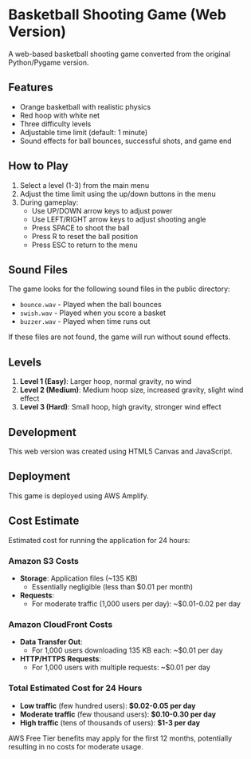 # Basketball Shooting Game (Web Version)

A web-based basketball shooting game converted from the original Python/Pygame version.

## Features

- Orange basketball with realistic physics
- Red hoop with white net
- Three difficulty levels
- Adjustable time limit (default: 1 minute)
- Sound effects for ball bounces, successful shots, and game end

## How to Play

1. Select a level (1-3) from the main menu
2. Adjust the time limit using the up/down buttons in the menu
3. During gameplay:
   - Use UP/DOWN arrow keys to adjust power
   - Use LEFT/RIGHT arrow keys to adjust shooting angle
   - Press SPACE to shoot the ball
   - Press R to reset the ball position
   - Press ESC to return to the menu

## Sound Files

The game looks for the following sound files in the public directory:
- `bounce.wav` - Played when the ball bounces
- `swish.wav` - Played when you score a basket
- `buzzer.wav` - Played when time runs out

If these files are not found, the game will run without sound effects.

## Levels

1. **Level 1 (Easy)**: Larger hoop, normal gravity, no wind
2. **Level 2 (Medium)**: Medium hoop size, increased gravity, slight wind effect
3. **Level 3 (Hard)**: Small hoop, high gravity, stronger wind effect

## Development

This web version was created using HTML5 Canvas and JavaScript.

## Deployment

This game is deployed using AWS Amplify.

## Cost Estimate

Estimated cost for running the application for 24 hours:

### Amazon S3 Costs
- **Storage**: Application files (~135 KB)
   - Essentially negligible (less than $0.01 per month)
- **Requests**: 
   - For moderate traffic (1,000 users per day): ~$0.01-0.02 per day

### Amazon CloudFront Costs
- **Data Transfer Out**: 
   - For 1,000 users downloading 135 KB each: ~$0.01 per day
- **HTTP/HTTPS Requests**:
   - For 1,000 users with multiple requests: ~$0.01 per day

### Total Estimated Cost for 24 Hours
- **Low traffic** (few hundred users): **$0.02-0.05 per day**
- **Moderate traffic** (few thousand users): **$0.10-0.30 per day**
- **High traffic** (tens of thousands of users): **$1-3 per day**

AWS Free Tier benefits may apply for the first 12 months, potentially resulting in no costs for moderate usage.

